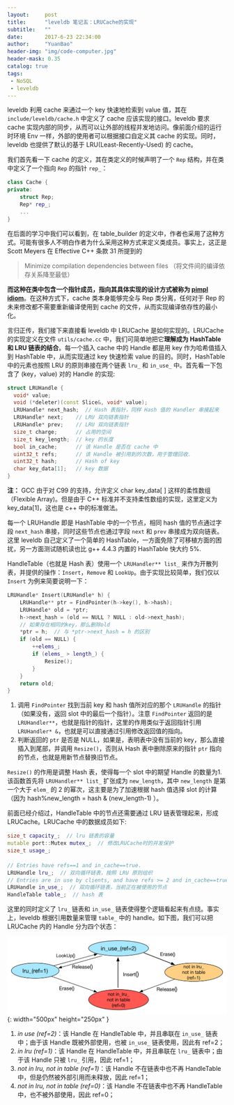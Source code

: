 ```yaml
---
layout:     post
title:      "leveldb 笔记五：LRUCache的实现"
subtitle:   ""
date:       2017-6-23 22:34:00
author:     "YuanBao"
header-img: "img/code-computer.jpg"
header-mask: 0.35
catalog: true
tags:
 - NoSQL
 - leveldb
---
```


leveldb 利用 cache 来通过一个 key 快速地检索到 value 值，其在 `include/leveldb/cache.h` 中定义了 cache 应该实现的接口。leveldb 要求 cache 实现内部的同步，从而可以让外部的线程并发地访问。像前面介绍的运行时环境 Env 一样，外部的使用者可以根据接口自定义其 cache 的实现。同时，leveldb 也提供了默认的基于 LRU(Least-Recently-Used) 的 cache。

我们首先看一下 cache 的定义，其在类定义的时候声明了一个 `Rep` 结构，并在类中定义了一个指向 `Rep` 的指针 `rep_`：

```c++
class Cache {
private:
    struct Rep;
    Rep* rep_;
    ...
}
```

在后面的学习中我们可以看到，在 table_builder 的定义中，作者也采用了这种方式。可能有很多人不明白作者为什么采用这种方式来定义类成员。事实上，这正是 Scott Meyers 在 Effective C++ 条款 31 所提到的

<!--more-->

> Minimize compilation dependencies between files
> （将文件间的编译依存关系降至最低）

**而这种在类中包含一个指针成员，指向其具体实现的设计方式被称为 [pimpl idiom](http://en.cppreference.com/w/cpp/language/pimpl)**。在这种方式下，cache 类本身能够完全与 Rep 类分离，任何对于 Rep 的未来修改都不需要重新编译使用到 cache 的文件，从而实现编译依存性的最小化。

言归正传，我们接下来直接看 leveldb 中 LRUCache 是如何实现的。LRUCache 的实现定义在文件 `utils/cache.cc` 中，我们可简单地把它**理解成为 HashTable 和 LRU 链表的结合**。每一个插入 cache 中的 Handle 都是用 key 作为哈希值插入到 HashTable 中，从而实现通过 key 快速检索 value 的目的。同时，HashTable 中的元素也按照 LRU 的原则串接在两个链表 `lru_` 和 `in_use_` 中。首先看一下包含了 (key，value) 对的 Handle 的实现:

```c++
struct LRUHandle {
  void* value;
  void (*deleter)(const Slice&, void* value);
  LRUHandle* next_hash;  // Hash 表指针，同样 Hash 值的 Handler 串接起来
  LRUHandle* next;    // LRU 双向链表指针
  LRUHandle* prev;    // LRU 双向链表指针
  size_t charge;      // 占用的空间
  size_t key_length;  // key 的长度
  bool in_cache;      // 该 Handle 是否在 cache 中
  uint32_t refs;      // 该 Handle 被引用到的次数，用于管理回收.
  uint32_t hash;      // Hash of key
  char key_data[1];   // key 数据
}
```

<p class="caution"><strong>注：</strong> GCC 由于对 C99 的支持，允许定义 char key_data[ ] 这样的柔性数组（Flexible Array)。但是由于 C++ 标准并不支持柔性数组的实现，这里定义为 key_data[1]，这也是 c++ 中的标准做法。</p>

每一个 LRUHandle 即是 HashTable 中的一个节点，相同 hash 值的节点通过字段 `next_hash` 串接，同时这些节点也通过字段 `next` 和 `prev` 串接成为双向链表。这里 leveldb 自己定义了一个简单的 HashTable，一方面免除了可移植方面的困扰，另一方面测试随机读也比 g++ 4.4.3 内置的 HashTable 快大约 5%.

HandleTable（也就是 Hash 表）使用一个 `LRUHandler** list_` 来作为开散列表，并提供的操作：`Insert`，`Remove` 和 `LookUp`。由于实现比较简单，我们仅以 `Insert` 为例来简要说明一下：
 
```c++
LRUHandle* Insert(LRUHandle* h) {
    LRUHandle** ptr = FindPointer(h->key(), h->hash);
    LRUHandle* old = *ptr;
    h->next_hash = (old == NULL ? NULL : old->next_hash);
    // 如果存在相同的key，那么删除old
    *ptr = h;  // 与 *ptr->next_hash = h 的区别
    if (old == NULL) {
        ++elems_;
        if (elems_ > length_) {
            Resize();
        }
    }
    return old;
}
```

1. 调用 `FindPointer` 找到当前 key 和 hash 值所对应的那个 `LRUHandle` 的指针（如果没有，返回 slot 中的最后一个指针）。注意 `FindPointer` 返回的是 `LRUHandler**`，也就是指针的指针，这里的作用类似于返回指针引用 `LRUHandler* &`，也就是可以直接通过引用修改返回值的指向。
2. 判断返回的 `ptr` 是否是 NULL，如果是，表明表中没有当前的 key，那么直接插入到尾部，并调用 `Resize()`，否则从 Hash 表中删除原来的指针 `ptr` 指向的节点，也就是用新节点替换旧节点。

`Resize()` 的作用是调整 Hash 表，使得每一个 slot 中的期望 Handle 的数量为1. 该函数首先将 `LRUHandler** list_` 扩张成为 `new_length`，其中 `new_length` 是第一个大于 `elem_` 的 2 的幂次，这主要是为了加速根据 hash 值选择 slot 的计算（因为 hash%new_length = hash & (new_length-1) ）。

前面已经介绍过，HandleTable 中的节点还需要通过 LRU 链表管理起来，形成LRUCache。LRUCache 中的数据成员如下:

```c++
size_t capacity_;  // lru 链表的容量
mutable port::Mutex mutex_;  // 修改LRUCache时的并发保护
size_t usage_;

// Entries have refs==1 and in_cache==true.
LRUHandle lru_;  // 双向循环链表，按照 LRU 原则组织
// Entries are in use by clients, and have refs >= 2 and in_cache==true.
LRUHandle in_use_;  // 双向循环链表，当前正在被使用的节点
HandleTable table_;  // hash 表
```

这里的同时定义了 `lru_` 链表和 `in_use_` 链表使得整个逻辑看起来有点绕。事实上，leveldb 根据引用数量来管理 `table_` 中的 handle。如下图，我们可以把 LRUCache 内的 Handle 分为四个状态：

![](/img/leveldb-cache.png){: width="500px" height="250px" }

1. *in use (ref=2)*：该 Handle 在 HandleTable 中，并且串联在 `in_use_` 链表中；由于该 Handle 既被外部使用，也被 `in_use_` 链表使用，因此有 ref=2；
2. *in lru (ref=1)*：该 Handle 在 HandleTable 中，并且串联在 `lru_` 链表中；由于该 Handle 只被 `lru_` 引用，因此 ref=1；
3. *not in lru, not in table (ref=1)*：该 Handle 不在链表中也不再 HandleTable 中，但是仍然被外部引用而未释放，因此 ref=1；
4. *not in lru, not in table (ref=0)*：该 Handle 不在链表中也不再 HandleTable 中，也不被外部使用，因此 ref=0；





















